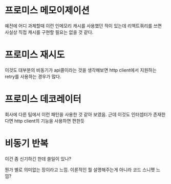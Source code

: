 # 프로미스 메모이제이션

예전에 어디 과제할때 이런 인메모리 캐시를 사용했던 적이 있는데 리액트쿼리를 쓰면 사실상 직접 캐시를 구현할 필요는 없을 것 같다.  

# 프로미스 재시도

이것도 대부분의 비동기가 api콜이라는 것을 생각해보면 http client에서 지원하는 retry를 사용하는 경우가 많다.  

# 프로미스 데코레이터

회사에 다른 팀에서 이런 패턴을 사용한 것 같아 보였음. 근데 이것도 인터셉터가 존재한다면 http client의 기능을 사용하면 편한듯

# 비동기 반복

이건 좀 신기하긴 한데 쓸일이 있나?  


뭔가 별로 의미없는 장이라고 느낌. 이론적인 뭘 설명해주는게 아니라 코드 스니펫 느낌?
